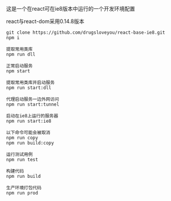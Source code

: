 这是一个在react可在ie8版本中运行的一个开发环境配置

react与react-dom采用0.14.8版本

```
git clone https://github.com/drugsloveyou/react-base-ie8.git
npm i

提取常用类库
npm run dll

正常启动服务
npm start

提取常用类库并启动服务
npm run start:dll

代理启动服务一边外网访问
npm run start:tunnel

启动在ie8上运行的服务器
npm run start:ie8

以下命令可能会被取消
npm run copy 
npm run build:copy

运行测试用例
npm run test

构建代码
npm run build

生产环境打包代码
npm run prod
```
